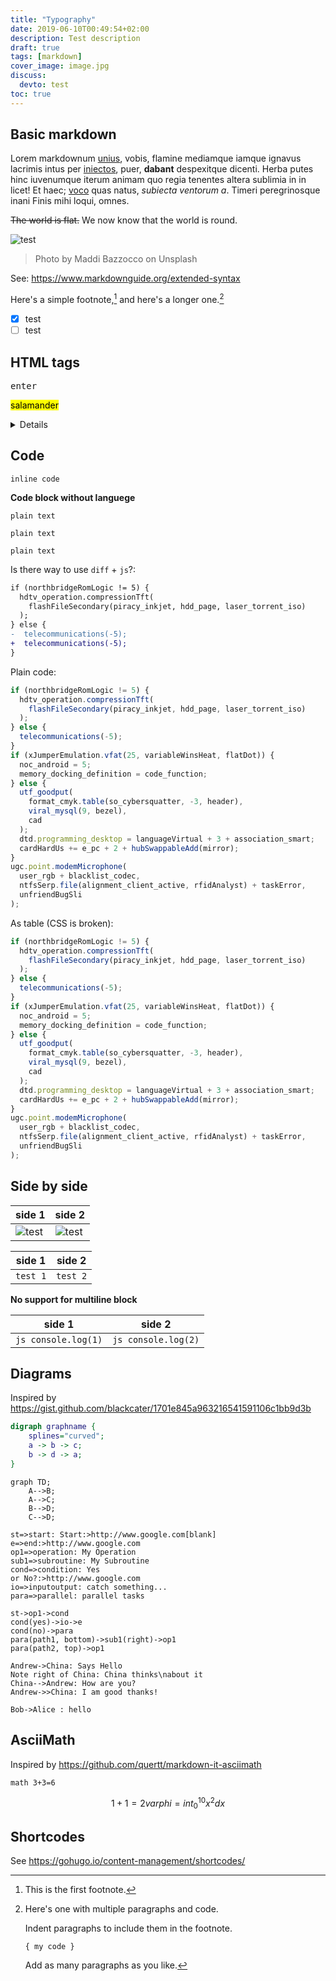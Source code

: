 ```yaml
---
title: "Typography"
date: 2019-06-10T00:49:54+02:00
description: Test description
draft: true
tags: [markdown]
cover_image: image.jpg
discuss:
  devto: test
toc: true
---
```


## Basic markdown

Lorem markdownum [unius](http://www.plagis.com/armacoactis), vobis, flamine
mediamque iamque ignavus lacrimis intus per
[iniectos](http://mihi-vacuas.net/appellant), puer, **dabant** despexitque dicenti.
Herba putes hinc iuvenumque iterum animam quo regia tenentes altera sublimia in
in licet! Et haec; [voco](http://nymphis.net/litus.html) quas natus, _subiecta
ventorum a_. Timeri peregrinosque inani Finis mihi loqui, omnes.

~~The world is flat.~~ We now know that the world is round.

![test](./image.jpg)

> Photo by Maddi Bazzocco on Unsplash

See: https://www.markdownguide.org/extended-syntax

Here's a simple footnote,[^1] and here's a longer one.[^bignote]

[^1]: This is the first footnote.

[^bignote]: Here's one with multiple paragraphs and code.

    Indent paragraphs to include them in the footnote.

    `{ my code }`

    Add as many paragraphs as you like.

- [x] test
- [ ] test
## HTML tags

<kbd>enter</kbd>

<mark>salamander</mark>

<details>
    <summary>Details</summary>
    Something small enough to escape casual notice.
</details>

<!-- ## Cut -->

<!--more-->

## Code

`inline code`

**Code block without languege**

```
plain text
```

```{linenos=false}
plain text
```

```text {linenos=false}
plain text
```

Is there way to use `diff` + `js`?:

```diff
if (northbridgeRomLogic != 5) {
  hdtv_operation.compressionTft(
    flashFileSecondary(piracy_inkjet, hdd_page, laser_torrent_iso)
  );
} else {
-  telecommunications(-5);
+  telecommunications(-5);
}
```

Plain code:

```js {hl_lines=[8,"15-17"],linenostart=199}
if (northbridgeRomLogic != 5) {
  hdtv_operation.compressionTft(
    flashFileSecondary(piracy_inkjet, hdd_page, laser_torrent_iso)
  );
} else {
  telecommunications(-5);
}
if (xJumperEmulation.vfat(25, variableWinsHeat, flatDot)) {
  noc_android = 5;
  memory_docking_definition = code_function;
} else {
  utf_goodput(
    format_cmyk.table(so_cybersquatter, -3, header),
    viral_mysql(9, bezel),
    cad
  );
  dtd.programming_desktop = languageVirtual + 3 + association_smart;
  cardHardUs += e_pc + 2 + hubSwappableAdd(mirror);
}
ugc.point.modemMicrophone(
  user_rgb + blacklist_codec,
  ntfsSerp.file(alignment_client_active, rfidAnalyst) + taskError,
  unfriendBugSli
);
```

As table (CSS is broken):

```js {linenos=table,hl_lines=[8,"15-17"],linenostart=199}
if (northbridgeRomLogic != 5) {
  hdtv_operation.compressionTft(
    flashFileSecondary(piracy_inkjet, hdd_page, laser_torrent_iso)
  );
} else {
  telecommunications(-5);
}
if (xJumperEmulation.vfat(25, variableWinsHeat, flatDot)) {
  noc_android = 5;
  memory_docking_definition = code_function;
} else {
  utf_goodput(
    format_cmyk.table(so_cybersquatter, -3, header),
    viral_mysql(9, bezel),
    cad
  );
  dtd.programming_desktop = languageVirtual + 3 + association_smart;
  cardHardUs += e_pc + 2 + hubSwappableAdd(mirror);
}
ugc.point.modemMicrophone(
  user_rgb + blacklist_codec,
  ntfsSerp.file(alignment_client_active, rfidAnalyst) + taskError,
  unfriendBugSli
);
```

## Side by side

| side 1               | side 2               |
| -------------------- | -------------------- |
| ![test](./image.jpg) | ![test](./image.jpg) |

| side 1   | side 2   |
| -------- | -------- |
| `test 1` | `test 2` |

**No support for multiline block**

| side 1              | side 2              |
| ------------------- | ------------------- |
| `js console.log(1)` | `js console.log(2)` |

## Diagrams

Inspired by https://gist.github.com/blackcater/1701e845a963216541591106c1bb9d3b

```dot
digraph graphname {
    splines="curved";
    a -> b -> c;
    b -> d -> a;
}
```

```mermaid
graph TD;
    A-->B;
    A-->C;
    B-->D;
    C-->D;
```

```flow
st=>start: Start:>http://www.google.com[blank]
e=>end:>http://www.google.com
op1=>operation: My Operation
sub1=>subroutine: My Subroutine
cond=>condition: Yes
or No?:>http://www.google.com
io=>inputoutput: catch something...
para=>parallel: parallel tasks

st->op1->cond
cond(yes)->io->e
cond(no)->para
para(path1, bottom)->sub1(right)->op1
para(path2, top)->op1
```

```sequence {theme=hand}
Andrew->China: Says Hello
Note right of China: China thinks\nabout it
China-->Andrew: How are you?
Andrew->>China: I am good thanks!
```

```puml
Bob->Alice : hello
```

## AsciiMath

Inspired by https://github.com/quertt/markdown-it-asciimath

`math 3+3=6`

```math
1+1=2

varphi = int_0^10 x^2 dx
```

## Shortcodes

See https://gohugo.io/content-management/shortcodes/